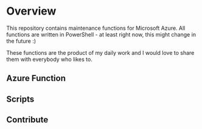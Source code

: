 # Overview

This repository contains maintenance functions for Microsoft Azure.
All functions are written in PowerShell - at least right now, this might change in the future :)

These functions are the product of my daily work and I would love to share them with everybody who likes to.

## Azure Function

## Scripts

## Contribute

